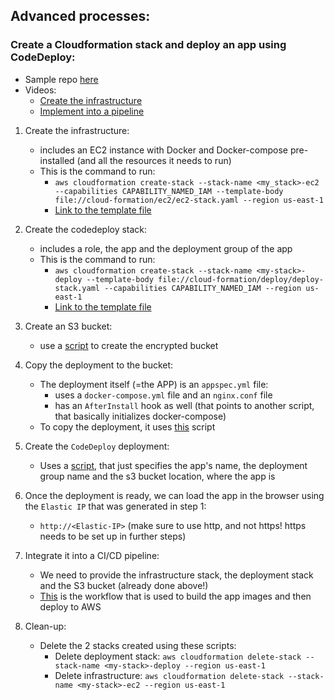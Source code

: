 ## Advanced processes:

### Create a Cloudformation stack and deploy an app using CodeDeploy:
- Sample repo [here](https://github.com/kobbikobb/cloud-formation-code-deploy)
- Videos:
    - [Create the infrastructure](https://youtu.be/jWZBDZQmywU?si=RERIXDifmZD0th1U)
    - [Implement into a pipeline](https://youtu.be/C0G4i3eDaDE?si=L-Ts7Sr6TiSKalPG)

1. Create the infrastructure:
    - includes an EC2 instance with Docker and Docker-compose pre-installed (and all the resources it needs to run)
    - This is the command to run:
        - `aws cloudformation create-stack --stack-name <my_stack>-ec2 --capabilities CAPABILITY_NAMED_IAM --template-body file://cloud-formation/ec2/ec2-stack.yaml --region us-east-1`
        - [Link to the template file](https://github.com/kobbikobb/cloud-formation-code-deploy/blob/main/cloud-formation/ec2/ec2-stack.yaml)

2. Create the codedeploy stack:
    - includes a role, the app and the deployment group of the app
    - This is the command to run:
        - `aws cloudformation create-stack --stack-name <my-stack>-deploy --template-body file://cloud-formation/deploy/deploy-stack.yaml --capabilities CAPABILITY_NAMED_IAM --region us-east-1`
        - [Link to the template file](https://github.com/kobbikobb/cloud-formation-code-deploy/blob/main/cloud-formation/deploy/deploy-stack.yaml)

3. Create an S3 bucket:
    - use a [script](https://github.com/kobbikobb/cloud-formation-code-deploy/blob/main/scripts/create-s3.sh) to create the encrypted bucket

4. Copy the deployment to the bucket:
    - The deployment itself (=the APP) is an `appspec.yml` file:
        - uses a `docker-compose.yml` file and an `nginx.conf` file
        - has an `AfterInstall` hook as well (that points to another script, that basically initializes docker-compose)
    - To copy the deployment, it uses [this](https://github.com/kobbikobb/cloud-formation-code-deploy/blob/main/scripts/copy-deployment-to-s3.sh) script

5. Create the `CodeDeploy` deployment:
    - Uses a [script](https://github.com/kobbikobb/cloud-formation-code-deploy/blob/main/scripts/create-code-deploy-deployment.sh), that just specifies the app's name, the deployment group name and the s3 bucket location, where the app is

6. Once the deployment is ready, we can load the app in the browser using the `Elastic IP` that was generated in step 1:
    - `http://<Elastic-IP>` (make sure to use http, and not https! https needs to be set up in further steps)

7. Integrate it into a CI/CD pipeline:
    - We need to provide the infrastructure stack, the deployment stack and the S3 bucket (already done above!)
    - [This](https://github.com/kobbikobb/guessthename/blob/main/.github/workflows/on-push-to-main.yml) is the workflow that is used to build the app images and then deploy to AWS

8. Clean-up:
    - Delete the 2 stacks created using these scripts:
        - Delete deployment stack: `aws cloudformation delete-stack --stack-name <my-stack>-deploy --region us-east-1`
        - Delete infrastructure: `aws cloudformation delete-stack --stack-name <my-stack>-ec2 --region us-east-1`